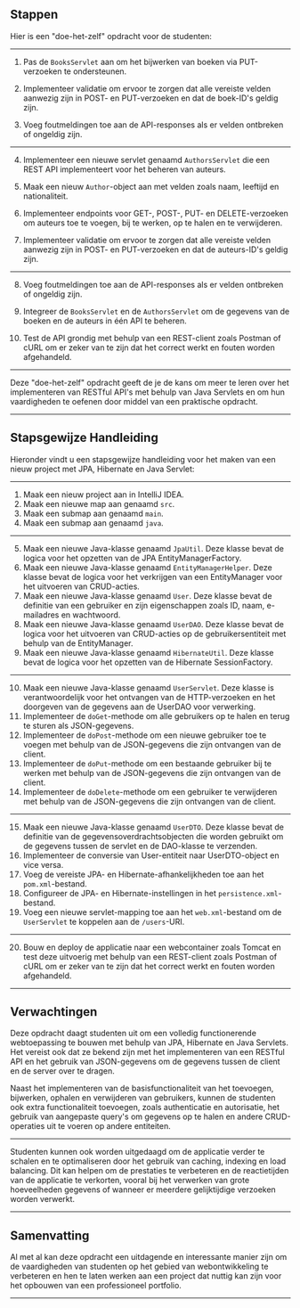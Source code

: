 ## Stappen 

Hier is een "doe-het-zelf" opdracht voor de studenten:

---

1.  Pas de `BooksServlet` aan om het bijwerken van boeken via PUT-verzoeken te ondersteunen.
    
2.  Implementeer validatie om ervoor te zorgen dat alle vereiste velden aanwezig zijn in POST- en PUT-verzoeken en dat de boek-ID's geldig zijn.
    
3.  Voeg foutmeldingen toe aan de API-responses als er velden ontbreken of ongeldig zijn.
    
---

4. Implementeer een nieuwe servlet genaamd `AuthorsServlet` die een REST API implementeert voor het beheren van auteurs.
    
5.  Maak een nieuw `Author`-object aan met velden zoals naam, leeftijd en nationaliteit.
    
6.  Implementeer endpoints voor GET-, POST-, PUT- en DELETE-verzoeken om auteurs toe te voegen, bij te werken, op te halen en te verwijderen.
    
7.  Implementeer validatie om ervoor te zorgen dat alle vereiste velden aanwezig zijn in POST- en PUT-verzoeken en dat de auteurs-ID's geldig zijn.
    
---

8.  Voeg foutmeldingen toe aan de API-responses als er velden ontbreken of ongeldig zijn.
    
9.  Integreer de `BooksServlet` en de `AuthorsServlet` om de gegevens van de boeken en de auteurs in één API te beheren.
    
10.  Test de API grondig met behulp van een REST-client zoals Postman of cURL om er zeker van te zijn dat het correct werkt en fouten worden afgehandeld.
    

---

Deze "doe-het-zelf" opdracht geeft de je de kans om meer te leren over het implementeren van RESTful API's met behulp van Java Servlets en om hun vaardigheden te oefenen door middel van een praktische opdracht.

----

## Stapsgewijze Handleiding

Hieronder vindt u een stapsgewijze handleiding voor het maken van een nieuw project met JPA, Hibernate en Java Servlet:

---

1.  Maak een nieuw project aan in IntelliJ IDEA.
2.  Maak een nieuwe map aan genaamd `src`.
3.  Maak een submap aan genaamd `main`.
4.  Maak een submap aan genaamd `java`.

---

5.  Maak een nieuwe Java-klasse genaamd `JpaUtil`. Deze klasse bevat de logica voor het opzetten van de JPA EntityManagerFactory.
6.  Maak een nieuwe Java-klasse genaamd `EntityManagerHelper`. Deze klasse bevat de logica voor het verkrijgen van een EntityManager voor het uitvoeren van CRUD-acties.
7.  Maak een nieuwe Java-klasse genaamd `User`. Deze klasse bevat de definitie van een gebruiker en zijn eigenschappen zoals ID, naam, e-mailadres en wachtwoord.
8.  Maak een nieuwe Java-klasse genaamd `UserDAO`. Deze klasse bevat de logica voor het uitvoeren van CRUD-acties op de gebruikersentiteit met behulp van de EntityManager.
9.  Maak een nieuwe Java-klasse genaamd `HibernateUtil`. Deze klasse bevat de logica voor het opzetten van de Hibernate SessionFactory.

---

10.  Maak een nieuwe Java-klasse genaamd `UserServlet`. Deze klasse is verantwoordelijk voor het ontvangen van de HTTP-verzoeken en het doorgeven van de gegevens aan de UserDAO voor verwerking.
11.  Implementeer de `doGet`-methode om alle gebruikers op te halen en terug te sturen als JSON-gegevens.
12.  Implementeer de `doPost`-methode om een nieuwe gebruiker toe te voegen met behulp van de JSON-gegevens die zijn ontvangen van de client.
13.  Implementeer de `doPut`-methode om een bestaande gebruiker bij te werken met behulp van de JSON-gegevens die zijn ontvangen van de client.
14.  Implementeer de `doDelete`-methode om een gebruiker te verwijderen met behulp van de JSON-gegevens die zijn ontvangen van de client.

---

15.  Maak een nieuwe Java-klasse genaamd `UserDTO`. Deze klasse bevat de definitie van de gegevensoverdrachtsobjecten die worden gebruikt om de gegevens tussen de servlet en de DAO-klasse te verzenden.
16.  Implementeer de conversie van User-entiteit naar UserDTO-object en vice versa.
17.  Voeg de vereiste JPA- en Hibernate-afhankelijkheden toe aan het `pom.xml`-bestand.
18.  Configureer de JPA- en Hibernate-instellingen in het `persistence.xml`-bestand.
19.  Voeg een nieuwe servlet-mapping toe aan het `web.xml`-bestand om de `UserServlet` te koppelen aan de `/users`-URI.

---

20.  Bouw en deploy de applicatie naar een webcontainer zoals Tomcat en test deze uitvoerig met behulp van een REST-client zoals Postman of cURL om er zeker van te zijn dat het correct werkt en fouten worden afgehandeld.

---

## Verwachtingen

Deze opdracht daagt studenten uit om een volledig functionerende webtoepassing te bouwen met behulp van JPA, Hibernate en Java Servlets. Het vereist ook dat ze bekend zijn met het implementeren van een RESTful API en het gebruik van JSON-gegevens om de gegevens tussen de client en de server over te dragen.

Naast het implementeren van de basisfunctionaliteit van het toevoegen, bijwerken, ophalen en verwijderen van gebruikers, kunnen de studenten ook extra functionaliteit toevoegen, zoals authenticatie en autorisatie, het gebruik van aangepaste query's om gegevens op te halen en andere CRUD-operaties uit te voeren op andere entiteiten.

---

Studenten kunnen ook worden uitgedaagd om de applicatie verder te schalen en te optimaliseren door het gebruik van caching, indexing en load balancing. Dit kan helpen om de prestaties te verbeteren en de reactietijden van de applicatie te verkorten, vooral bij het verwerken van grote hoeveelheden gegevens of wanneer er meerdere gelijktijdige verzoeken worden verwerkt.

---

## Samenvatting

Al met al kan deze opdracht een uitdagende en interessante manier zijn om de vaardigheden van studenten op het gebied van webontwikkeling te verbeteren en hen te laten werken aan een project dat nuttig kan zijn voor het opbouwen van een professioneel portfolio.


---

